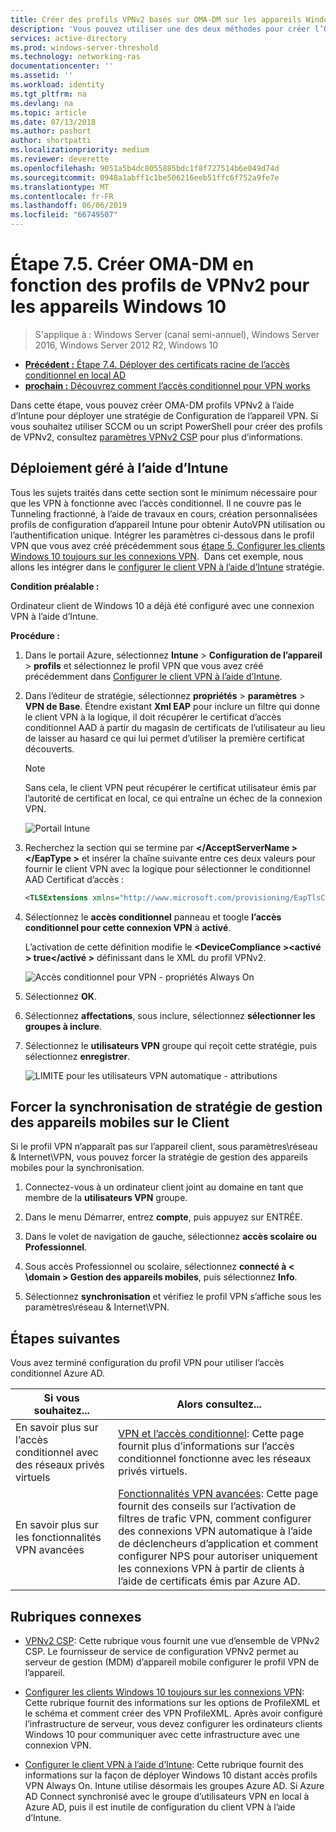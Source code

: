 ```yaml
---
title: Créer des profils VPNv2 basés sur OMA-DM sur les appareils Windows 10
description: 'Vous pouvez utiliser une des deux méthodes pour créer l’OMA-DM en fonction des profils de VPNv2. '
services: active-directory
ms.prod: windows-server-threshold
ms.technology: networking-ras
documentationcenter: ''
ms.assetid: ''
ms.workload: identity
ms.tgt_pltfrm: na
ms.devlang: na
ms.topic: article
ms.date: 07/13/2018
ms.author: pashort
author: shortpatti
ms.localizationpriority: medium
ms.reviewer: deverette
ms.openlocfilehash: 9051a5b4dc8055885bdc1f8f727514b6e049d74d
ms.sourcegitcommit: 0948a1abff1c1be506216eeb51ffc6f752a9fe7e
ms.translationtype: MT
ms.contentlocale: fr-FR
ms.lasthandoff: 06/06/2019
ms.locfileid: "66749507"
---
```

# <a name="step-75-create-oma-dm-based-vpnv2-profiles-to-windows-10-devices"></a>Étape 7.5. Créer OMA-DM en fonction des profils de VPNv2 pour les appareils Windows 10

>S'applique à : Windows Server (canal semi-annuel), Windows Server 2016, Windows Server 2012 R2, Windows 10

- [**Précédent :** Étape 7.4. Déployer des certificats racine de l’accès conditionnel en local AD](vpn-deploy-cond-access-root-cert-to-on-premise-ad.md)
- [**prochain :** Découvrez comment l’accès conditionnel pour VPN works](https://docs.microsoft.com/windows/access-protection/vpn/vpn-conditional-access)

Dans cette étape, vous pouvez créer OMA-DM profils VPNv2 à l’aide d’Intune pour déployer une stratégie de Configuration de l’appareil VPN. Si vous souhaitez utiliser SCCM ou un script PowerShell pour créer des profils de VPNv2, consultez [paramètres VPNv2 CSP](https://docs.microsoft.com/windows/client-management/mdm/vpnv2-csp) pour plus d’informations. 

## <a name="managed-deployment-using-intune"></a>Déploiement géré à l’aide d’Intune

Tous les sujets traités dans cette section sont le minimum nécessaire pour que les VPN à fonctionne avec l’accès conditionnel. Il ne couvre pas le Tunneling fractionné, à l’aide de travaux en cours, création personnalisées profils de configuration d’appareil Intune pour obtenir AutoVPN utilisation ou l’authentification unique. Intégrer les paramètres ci-dessous dans le profil VPN que vous avez créé précédemment sous [étape 5. Configurer les clients Windows 10 toujours sur les connexions VPN](always-on-vpn/deploy/vpn-deploy-client-vpn-connections.md).  Dans cet exemple, nous allons les intégrer dans le [configurer le client VPN à l’aide d’Intune](always-on-vpn/deploy/vpn-deploy-client-vpn-connections.md#configure-the-vpn-client-by-using-intune) stratégie. 

**Condition préalable :**

Ordinateur client de Windows 10 a déjà été configuré avec une connexion VPN à l’aide d’Intune.   


**Procédure :**

1. Dans le portail Azure, sélectionnez **Intune** > **Configuration de l’appareil** > **profils** et sélectionnez le profil VPN que vous avez créé précédemment dans [ Configurer le client VPN à l’aide d’Intune](always-on-vpn/deploy/vpn-deploy-client-vpn-connections.md#configure-the-vpn-client-by-using-intune).
    
2. Dans l’éditeur de stratégie, sélectionnez **propriétés** > **paramètres** > **VPN de Base**. Étendre existant **Xml EAP** pour inclure un filtre qui donne le client VPN à la logique, il doit récupérer le certificat d’accès conditionnel AAD à partir du magasin de certificats de l’utilisateur au lieu de laisser au hasard ce qui lui permet d’utiliser la première certificat découverts.

    >[!NOTE]
    >Sans cela, le client VPN peut récupérer le certificat utilisateur émis par l’autorité de certificat en local, ce qui entraîne un échec de la connexion VPN.

    ![Portail Intune](../../media/Always-On-Vpn/intune-eap-xml.png)

3. Recherchez la section qui se termine par  **\</AcceptServerName >\</EapType >** et insérer la chaîne suivante entre ces deux valeurs pour fournir le client VPN avec la logique pour sélectionner le conditionnel AAD Certificat d’accès :

    ```XML
    <TLSExtensions xmlns="http://www.microsoft.com/provisioning/EapTlsConnectionPropertiesV2"><FilteringInfo xmlns="http://www.microsoft.com/provisioning/EapTlsConnectionPropertiesV3"><EKUMapping><EKUMap><EKUName>AAD Conditional Access</EKUName><EKUOID>1.3.6.1.4.1.311.87</EKUOID></EKUMap></EKUMapping><ClientAuthEKUList Enabled="true"><EKUMapInList><EKUName>AAD Conditional Access</EKUName></EKUMapInList></ClientAuthEKUList></FilteringInfo></TLSExtensions>
    ```

4. Sélectionnez le **accès conditionnel** panneau et toogle **l’accès conditionnel pour cette connexion VPN** à **activé**.
   
   L’activation de cette définition modifie le  **\<DeviceCompliance >\<activé > true\</activé >** définissant dans le XML du profil VPNv2.

    ![Accès conditionnel pour VPN - propriétés Always On](../../media/Always-On-Vpn/vpn-conditional-access-azure-ad.png)

5. Sélectionnez **OK**.

6. Sélectionnez **affectations**, sous inclure, sélectionnez **sélectionner les groupes à inclure**.

7. Sélectionnez le **utilisateurs VPN** groupe qui reçoit cette stratégie, puis sélectionnez **enregistrer**.

    ![LIMITE pour les utilisateurs VPN automatique - attributions](../../media/Always-On-Vpn/cap-for-auto-vpn-users-assignments.png)

## <a name="force-mdm-policy-sync-on-the-client"></a>Forcer la synchronisation de stratégie de gestion des appareils mobiles sur le Client

Si le profil VPN n’apparaît pas sur l’appareil client, sous paramètres\\réseau & Internet\\VPN, vous pouvez forcer la stratégie de gestion des appareils mobiles pour la synchronisation.

1. Connectez-vous à un ordinateur client joint au domaine en tant que membre de la **utilisateurs VPN** groupe.

2. Dans le menu Démarrer, entrez **compte**, puis appuyez sur ENTRÉE.

3. Dans le volet de navigation de gauche, sélectionnez **accès scolaire ou Professionnel**.

4. Sous accès Professionnel ou scolaire, sélectionnez **connecté à < \domain > Gestion des appareils mobiles**, puis sélectionnez **Info**.

5. Sélectionnez **synchronisation** et vérifiez le profil VPN s’affiche sous les paramètres\\réseau & Internet\\VPN.


## <a name="next-steps"></a>Étapes suivantes

Vous avez terminé configuration du profil VPN pour utiliser l’accès conditionnel Azure AD. 

|Si vous souhaitez...  |Alors consultez...  |
|---------|---------|
|En savoir plus sur l’accès conditionnel avec des réseaux privés virtuels  |[VPN et l’accès conditionnel](https://docs.microsoft.com/windows/access-protection/vpn/vpn-conditional-access): Cette page fournit plus d’informations sur l’accès conditionnel fonctionne avec les réseaux privés virtuels.      |
|En savoir plus sur les fonctionnalités VPN avancées  |[Fonctionnalités VPN avancées](always-on-vpn/deploy/always-on-vpn-adv-options.md#advanced-vpn-features): Cette page fournit des conseils sur l’activation de filtres de trafic VPN, comment configurer des connexions VPN automatique à l’aide de déclencheurs d’application et comment configurer NPS pour autoriser uniquement les connexions VPN à partir de clients à l’aide de certificats émis par Azure AD.        |


## <a name="related-topics"></a>Rubriques connexes

- [VPNv2 CSP](https://msdn.microsoft.com/windows/hardware/commercialize/customize/mdm/vpnv2-csp):  Cette rubrique vous fournit une vue d’ensemble de VPNv2 CSP. Le fournisseur de service de configuration VPNv2 permet au serveur de gestion (MDM) d’appareil mobile configurer le profil VPN de l’appareil.

- [Configurer les clients Windows 10 toujours sur les connexions VPN](https://docs.microsoft.com/windows-server/remote/remote-access/vpn/always-on-vpn/deploy/vpn-deploy-client-vpn-connections): Cette rubrique fournit des informations sur les options de ProfileXML et le schéma et comment créer des VPN ProfileXML. Après avoir configuré l’infrastructure de serveur, vous devez configurer les ordinateurs clients Windows 10 pour communiquer avec cette infrastructure avec une connexion VPN. 

- [Configurer le client VPN à l’aide d’Intune](https://docs.microsoft.com/windows-server/remote/remote-access/vpn/always-on-vpn/deploy/vpn-deploy-client-vpn-connections#configure-the-vpn-client-by-using-intune): Cette rubrique fournit des informations sur la façon de déployer Windows 10 distant accès profils VPN Always On. Intune utilise désormais les groupes Azure AD. Si Azure AD Connect synchronisé avec le groupe d’utilisateurs VPN en local à Azure AD, puis il est inutile de configuration du client VPN à l’aide d’Intune.
